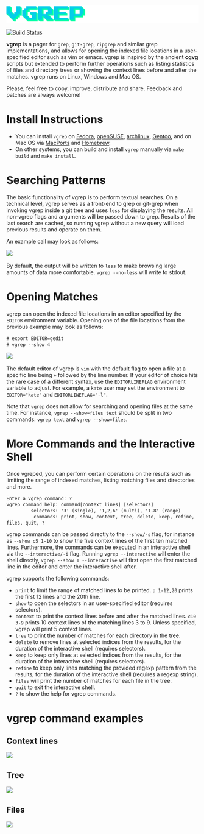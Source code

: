 ![vgrep logo](logo.png)

[![Build Status](https://api.cirrus-ci.com/github/vrothberg/vgrep.svg)](https://cirrus-ci.com/github/vrothberg/vgrep)

**vgrep** is a pager for `grep`, `git-grep`, `ripgrep` and similar grep implementations, and allows for opening the indexed file locations in a user-specified editor such as vim or emacs.  vgrep is inspired by the ancient **cgvg** scripts but extended to perform further operations such as listing statistics of files and directory trees or showing the context lines before and after the matches. vgrep runs on Linux, Windows and Mac OS.

Please, feel free to copy, improve, distribute and share.  Feedback and patches are always welcome!

# Install Instructions

* You can install `vgrep` on [Fedora](https://src.fedoraproject.org/rpms/vgrep), [openSUSE](https://software.opensuse.org/package/vgrep), [archlinux](https://aur.archlinux.org/packages/vgrep/), [Gentoo](https://packages.gentoo.org/packages/app-text/vgrep), and on Mac OS via [MacPorts](https://ports.macports.org/port/vgrep/summary) and [Homebrew](https://formulae.brew.sh/formula/vgrep).
* On other systems, you can build and install `vgrep` manually via `make build` and `make install`.

# Searching Patterns
The basic functionality of vgrep is to perform textual searches. On a technical level, vgrep serves as a front-end to grep or git-grep when invoking vgrep inside a git tree and uses `less` for displaying the results.  All non-vgrep flags and arguments will be passed down to grep.  Results of the last search are cached, so running vgrep without a new query will load previous results and operate on them.

An example call may look as follows:

![](screenshots/vgrep-simple-search.png)

By default, the output will be written to `less` to make browsing large amounts of data more comfortable. `vgrep --no-less` will write to stdout.

# Opening Matches
vgrep can open the indexed file locations in an editor specified by the `EDITOR` environment variable. Opening one of the file locations from the previous example may look as follows:

```
# export EDITOR=gedit
# vgrep --show 4
```

![](screenshots/vgrep-show-gedit.png)

The default editor of vgrep is `vim` with the default flag to open a file at a specific line being `+` followed by the line number.  If your editor of choice hits the rare case of a different syntax, use the `EDITORLINEFLAG` environment variable to adjust.  For example, a `kate` user may set the environment to ``EDITOR="kate"`` and ``EDITORLINEFLAG="-l"``.

Note that `vgrep` does not allow for searching and opening files at the same time. For instance, `vgrep --show=files text` should be split in two commands: `vgrep text` and `vgrep --show=files`.

# More Commands and the Interactive Shell

Once vgreped, you can perform certain operations on the results such as limiting the range of indexed matches, listing matching files and directories and more.
```
Enter a vgrep command: ?
vgrep command help: command[context lines] [selectors]
         selectors: '3' (single), '1,2,6' (multi), '1-8' (range)
          commands: print, show, context, tree, delete, keep, refine, files, quit, ?
```
vgrep commands can be passed directly to the ``--show/-s`` flag, for instance as ``--show c5 1-10`` to show the five context lines of the first ten matched lines.  Furthermore, the commands can be executed in an interactive shell via the ``--interactive/-i`` flag. Running ``vgrep --interactive`` will enter the shell directly, ``vgrep --show 1 --interactive`` will first open the first matched line in the editor and enter the interactive shell after.

vgrep supports the following commands:

- ``print`` to limit the range of matched lines to be printed. ``p 1-12,20`` prints the first 12 lines and the 20th line.
- ``show`` to open the selectors in an user-specified editor (requires selectors).
- ``context`` to print the context lines before and after the matched lines. ``c10 3-9`` prints 10 context lines of the matching lines 3 to 9.  Unless specified, vgrep will print 5 context lines.
- ``tree`` to print the number of matches for each directory in the tree.
- ``delete`` to remove lines at selected indices from the results, for the duration of the interactive shell (requires selectors).
- ``keep`` to keep only lines at selected indices from the results, for the duration of the interactive shell (requires selectors).
- ``refine`` to keep only lines matching the provided regexp pattern from the results, for the duration of the interactive shell (requires a regexp string).
- ``files`` will print the number of matches for each file in the tree.
- ``quit`` to exit the interactive shell.
- ``?`` to show the help for vgrep commands.

# vgrep command examples

## Context lines
![](screenshots/vgrep-context.png)

## Tree
![](screenshots/vgrep-tree.png)

## Files
![](screenshots/vgrep-files.png)
